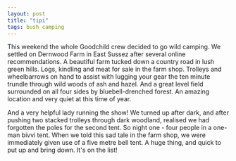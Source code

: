 ```yaml
---
layout: post
title: "tipi"
tags: bush camping
---
```


This weekend the whole Goodchild crew decided to go wild camping. We settled on
Dernwood Farm in East Sussez after several online recommendations. A beautiful farm
tucked down a country road in lush green hills. Logs, kindling and meat for sale
in the farm shop. Trolleys and wheelbarrows on hand to assist with lugging your
gear the ten minute trundle through wild woods of ash and hazel. And a great
level field surrounded on all four sides by bluebell-drenched forest. An amazing
location and very quiet at this time of year.

And a very helpful lady running the show! We turned up after dark, and after
pushing two stacked trolleys through dark woodland, realised we had forgotten the
poles for the second tent. So night one - four people in a one-man bivvi tent. When
we told this sad tale in the farm shop, we were immediately given use of a five
metre bell tent. A huge thing, and quick to put up and bring down. It's on the list!